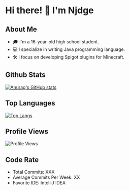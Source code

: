 # Hi there! 👋 I'm Njdge

## About Me
- 🎓 I'm a 16-year-old high school student.
- 💻 I specialize in writing Java programming language.
- 🛠️ I focus on developing Spigot plugins for Minecraft.

## Github Stats
[![Anurag's GitHub stats](https://github-readme-stats.vercel.app/api?username=Njdgee&show_icons=true&theme=radical)](https://github.com/anuraghazra/github-readme-stats)

## Top Languages
[![Top Langs](https://github-readme-stats.vercel.app/api/top-langs/?username=Njdgee&layout=compact&theme=radical)](https://github.com/anuraghazra/github-readme-stats)

## Profile Views
![Profile Views](https://komarev.com/ghpvc/?username=Njdgee&color=blue)

## Code Rate
- Total Commits: XXX
- Average Commits Per Week: XX
- Favorite IDE: IntelliJ IDEA
